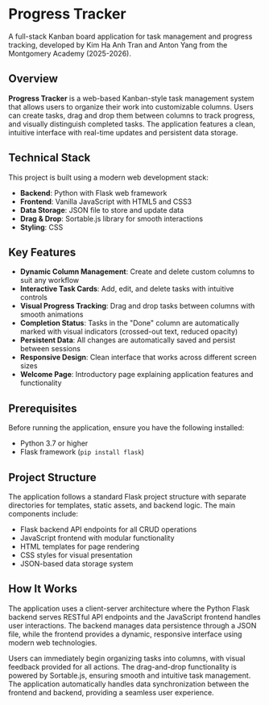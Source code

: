 # Progress Tracker

A full-stack Kanban board application for task management and progress tracking, developed by Kim Ha Anh Tran and Anton Yang from the Montgomery Academy (2025-2026).

## Overview

**Progress Tracker** is a web-based Kanban-style task management system that allows users to organize their work into customizable columns. Users can create tasks, drag and drop them between columns to track progress, and visually distinguish completed tasks. The application features a clean, intuitive interface with real-time updates and persistent data storage.

## Technical Stack

This project is built using a modern web development stack:

- **Backend**: Python with Flask web framework
- **Frontend**: Vanilla JavaScript with HTML5 and CSS3
- **Data Storage**: JSON file to store and update data
- **Drag & Drop**: Sortable.js library for smooth interactions
- **Styling**: CSS 

## Key Features

- **Dynamic Column Management**: Create and delete custom columns to suit any workflow
- **Interactive Task Cards**: Add, edit, and delete tasks with intuitive controls
- **Visual Progress Tracking**: Drag and drop tasks between columns with smooth animations
- **Completion Status**: Tasks in the "Done" column are automatically marked with visual indicators (crossed-out text, reduced opacity)
- **Persistent Data**: All changes are automatically saved and persist between sessions
- **Responsive Design**: Clean interface that works across different screen sizes
- **Welcome Page**: Introductory page explaining application features and functionality

## Prerequisites
Before running the application, ensure you have the following installed:
- Python 3.7 or higher
- Flask framework (`pip install flask`)

## Project Structure

The application follows a standard Flask project structure with separate directories for templates, static assets, and backend logic. The main components include:

- Flask backend API endpoints for all CRUD operations
- JavaScript frontend with modular functionality
- HTML templates for page rendering
- CSS styles for visual presentation
- JSON-based data storage system

## How It Works

The application uses a client-server architecture where the Python Flask backend serves RESTful API endpoints and the JavaScript frontend handles user interactions. The backend manages data persistence through a JSON file, while the frontend provides a dynamic, responsive interface using modern web technologies.

Users can immediately begin organizing tasks into columns, with visual feedback provided for all actions. The drag-and-drop functionality is powered by Sortable.js, ensuring smooth and intuitive task management. The application automatically handles data synchronization between the frontend and backend, providing a seamless user experience.
